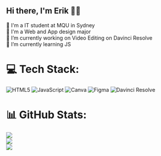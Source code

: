 ## Hi there, I'm Erik 👋😎

🏫 I'm a IT student at MQU in Sydney <br/>
🧠 I'm a Web and App design major <br/>
🔭 I’m currently working on Video Editing on Davinci Resolve <br/>
🌱 I’m currently learning JS <br/>
<!-- ⚡ Fun fact: I'm really into ??? -->

# 💻 Tech Stack:
![HTML5](https://img.shields.io/badge/html5-%23E34F26.svg?style=for-the-badge&logo=html5&logoColor=white) ![JavaScript](https://img.shields.io/badge/javascript-%23323330.svg?style=for-the-badge&logo=javascript&logoColor=%23F7DF1E) ![Canva](https://img.shields.io/badge/Canva-%2300C4CC.svg?style=for-the-badge&logo=Canva&logoColor=white) ![Figma](https://img.shields.io/badge/figma-%23F24E1E.svg?style=for-the-badge&logo=figma&logoColor=white) ![Davinci Resolve](https://img.shields.io/static/v1?style=for-the-badge&message=DaVinci+Resolve&color=233A51&logo=DaVinci+Resolve&logoColor=FFFFFF&label=)
# 📊 GitHub Stats:
![](https://github-readme-stats.vercel.app/api?username=erikmqu&theme=dark&hide_border=false&include_all_commits=false&count_private=false)<br/>
![](https://nirzak-streak-stats.vercel.app/?user=erikmqu&theme=dark&hide_border=false)<br/>
![](https://github-readme-stats.vercel.app/api/top-langs/?username=erikmqu&theme=dark&hide_border=false&include_all_commits=false&count_private=false&layout=compact)

<!-- Proudly created with GPRM ( https://gprm.itsvg.in ) -->

<!--
**erikmqu/erikmqu** is a ✨ _special_ ✨ repository because its `README.md` (this file) appears on your GitHub profile.

Here are some ideas to get you started:

- 🔭 I’m currently working on Video Editing mainly Vfx, Motion Graphics & 
- 🌱 I’m currently learning JS, and Motion Graphics on Davinci Resolve
- 👯 I’m looking to collaborate on ...
- 🤔 I’m looking for help with ...
- 💬 Ask me about ...
- 📫 How to reach me: erikkudaya@gmail.com, 
- ⚡ Fun fact: I'm really into bouldering & Video Editing!
-->
